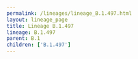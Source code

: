 ```yaml
---
permalink: /lineages/lineage_B.1.497.html
layout: lineage_page
title: Lineage B.1.497
lineage: B.1.497
parent: B.1
children: ['B.1.497']
---
```

